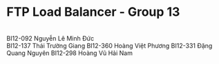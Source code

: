 # FTP Load Balancer - Group 13
 
<br>BI12-092 Nguyễn Lê Minh Đức<br/>
BI12-137 Thái Trường Giang
BI12-360 Hoàng Việt Phương
BI12-331 Đặng Quang Nguyên
BI12-298 Hoàng Vũ Hải Nam

